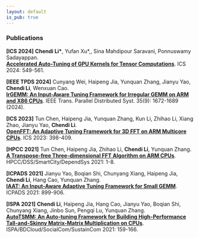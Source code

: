 ```yaml
---
layout: default
is_pub: true
---
```


### Publications

**[ICS 2024]** **Chendi Li\***, Yufan Xu\*,, Sina Mahdipour Saravani, Ponnuswamy Sadayappan.  
<a href="https://dl.acm.org/doi/abs/10.1145/3650200.3656626" target="_blank"><b>Accelerated Auto-Tuning of GPU Kernels for Tensor Computations</b></a>. ICS 2024: 549-561.

**[IEEE TPDS 2024]** Cunyang Wei, Haipeng Jia, Yunquan Zhang, Jianyu Yao, **Chendi Li**, Wenxuan Cao.  
<a href="https://ieeexplore.ieee.org/abstract/document/10607886/" target="_blank"><b>IrGEMM: An Input-Aware Tuning Framework for Irregular GEMM on ARM and X86 CPUs</b></a>. IEEE Trans. Parallel Distributed Syst. 35(9): 1672-1689 (2024).

**[ICS 2023]** Tun Chen, Haipeng Jia, Yunquan Zhang, Kun Li, Zhihao Li, Xiang Zhao, Jianyu Yao, **Chendi Li**.  
<a href="https://dl.acm.org/doi/abs/10.1145/3577193.3593735" target="_blank"><b>OpenFFT: An Adaptive Tuning Framework for 3D FFT on ARM Multicore CPUs</b></a>. ICS 2023: 398-409.

**[HPCC 2021]** Tun Chen, Haipeng Jia, Zhihao Li, **Chendi Li**, Yunquan Zhang.  
<a href="https://ieeexplore.ieee.org/abstract/document/9780864/" target="_blank"><b>A Transpose-free Three-dimensional FFT Algorithm on ARM CPUs</b></a>. HPCC/DSS/SmartCity/DependSys 2021: 1-8.

**[ICPADS 2021]** Jianyu Yao, Boqian Shi, Chunyang Xiang, Haipeng Jia, **Chendi Li**, Hang Cao, Yunquan Zhang.  
<a href="https://ieeexplore.ieee.org/abstract/document/9763771/" target="_blank"><b>IAAT: An Input-Aware Adaptive Tuning Framework for Small GEMM</b></a>. ICPADS 2021: 899-906.

**[ISPA 2021]** **Chendi Li**, Haipeng Jia, Hang Cao, Jianyu Yao, Boqian Shi, Chunyang Xiang, Jinbo Sun, Pengqi Lu, Yunquan Zhang.  
<a href="https://ieeexplore.ieee.org/abstract/document/9644705/" target="_blank"><b>AutoTSMM: An Auto-tuning Framework for Building High-Performance Tall-and-Skinny Matrix-Matrix Multiplication on CPUs</b></a>. ISPA/BDCloud/SocialCom/SustainCom 2021: 159-166.
